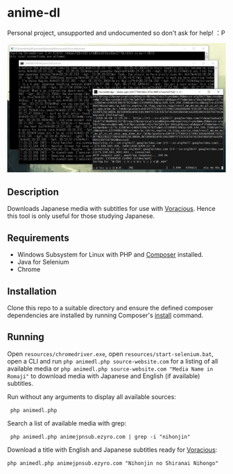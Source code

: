 # anime-dl
Personal project, unsupported and undocumented so don't ask for help! ：P

![screenshot](screenshot.jpg)

## Description
Downloads Japanese media with subtitles for use with [Voracious](https://github.com/rsimmons/voracious). Hence this tool is only useful for those studying Japanese.

## Requirements
- Windows Subsystem for Linux with PHP and [Composer](https://getcomposer.org/) installed.
- Java for Selenium
- Chrome

## Installation
Clone this repo to a suitable directory and ensure the defined composer dependencies are installed by running Composer's [install](https://getcomposer.org/doc/01-basic-usage.md#installing-dependencies) command.

## Running
Open `resources/chromedriver.exe`, open `resources/start-selenium.bat`, open a CLI and run `php animedl.php source-website.com` for a listing of all available media or `php animedl.php source-website.com "Media Name in Romaji"` to download media with Japanese and English (if available) subtitles.

Run without any arguments to display all available sources:

     php animedl.php

Search a list of available media with grep:

     php animedl.php animejpnsub.ezyro.com | grep -i "nihonjin"
     
Download a title with English and Japanese subtitles ready for [Voracious](https://github.com/rsimmons/voracious):

    php animedl.php animejpnsub.ezyro.com "Nihonjin no Shiranai Nihongo"
